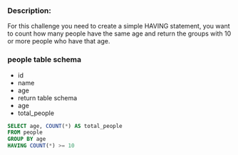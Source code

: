 ### Description:
For this challenge you need to create a simple HAVING statement, you want to count how many people have the same age and return the groups with 10 or more people who have that age.

### people table schema
- id
- name
- age
- return table schema
- age
- total_people

```sql
SELECT age, COUNT(*) AS total_people
FROM people
GROUP BY age
HAVING COUNT(*) >= 10
```